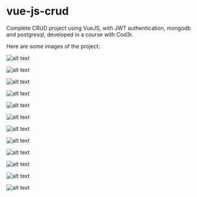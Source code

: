 # vue-js-crud
Complete CRUD project using VueJS, with JWT authentication, mongodb and postgresql, developed in a course with Cod3r.

Here are some images of the project:

![alt text](https://raw.githubusercontent.com/RaFaTEOLI/vue-js-crud/master/project-imgs/auth.png)

![alt text](https://raw.githubusercontent.com/RaFaTEOLI/vue-js-crud/master/project-imgs/home.png)

![alt text](https://raw.githubusercontent.com/RaFaTEOLI/vue-js-crud/master/project-imgs/home2.png)

![alt text](https://raw.githubusercontent.com/RaFaTEOLI/vue-js-crud/master/project-imgs/responsive.png)

![alt text](https://raw.githubusercontent.com/RaFaTEOLI/vue-js-crud/master/project-imgs/admin_show.png)

![alt text](https://raw.githubusercontent.com/RaFaTEOLI/vue-js-crud/master/project-imgs/all_articles.png)

![alt text](https://raw.githubusercontent.com/RaFaTEOLI/vue-js-crud/master/project-imgs/articles.png)

![alt text](https://raw.githubusercontent.com/RaFaTEOLI/vue-js-crud/master/project-imgs/article.png)

![alt text](https://raw.githubusercontent.com/RaFaTEOLI/vue-js-crud/master/project-imgs/admin.png)

![alt text](https://raw.githubusercontent.com/RaFaTEOLI/vue-js-crud/master/project-imgs/admin_articles.png)

![alt text](https://raw.githubusercontent.com/RaFaTEOLI/vue-js-crud/master/project-imgs/admin_categories.png)

![alt text](https://raw.githubusercontent.com/RaFaTEOLI/vue-js-crud/master/project-imgs/admin_users.png)
